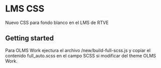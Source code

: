 # LMS CSS

Nuevo CSS para fondo blanco en el LMS de RTVE

## Getting started

Para OLMS Work ejectura el archivo /new/build-full-scss.js y copiar el contenido full_auto.scss en el campo SCSS si modificar del theme OLMS Work.
